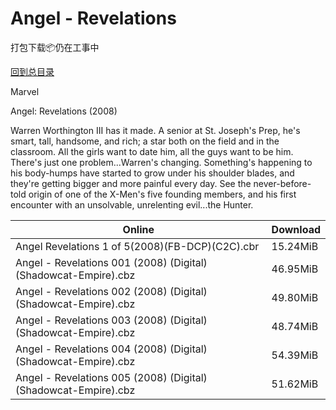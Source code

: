 # Angel - Revelations

打包下载📦仍在工事中

[回到总目录](/Catalogs.md)

Marvel

Angel: Revelations (2008)

Warren Worthington III has it made. A senior at St. Joseph's Prep, he's smart, tall, handsome, and rich; a star both on the field and in the classroom. All the girls want to date him, all the guys want to be him. There's just one problem...Warren's changing. Something's happening to his body-humps have started to grow under his shoulder blades, and they're getting bigger and more painful every day. See the never-before-told origin of one of the X-Men's five founding members, and his first encounter with an unsolvable, unrelenting evil...the Hunter.





Online | Download
--- | ---
Angel Revelations 1 of 5(2008)(FB-DCP)(C2C).cbr | 15.24MiB
Angel - Revelations 001 (2008) (Digital) (Shadowcat-Empire).cbz | 46.95MiB
Angel - Revelations 002 (2008) (Digital) (Shadowcat-Empire).cbz | 49.80MiB
Angel - Revelations 003 (2008) (Digital) (Shadowcat-Empire).cbz | 48.74MiB
Angel - Revelations 004 (2008) (Digital) (Shadowcat-Empire).cbz | 54.39MiB
Angel - Revelations 005 (2008) (Digital) (Shadowcat-Empire).cbz | 51.62MiB